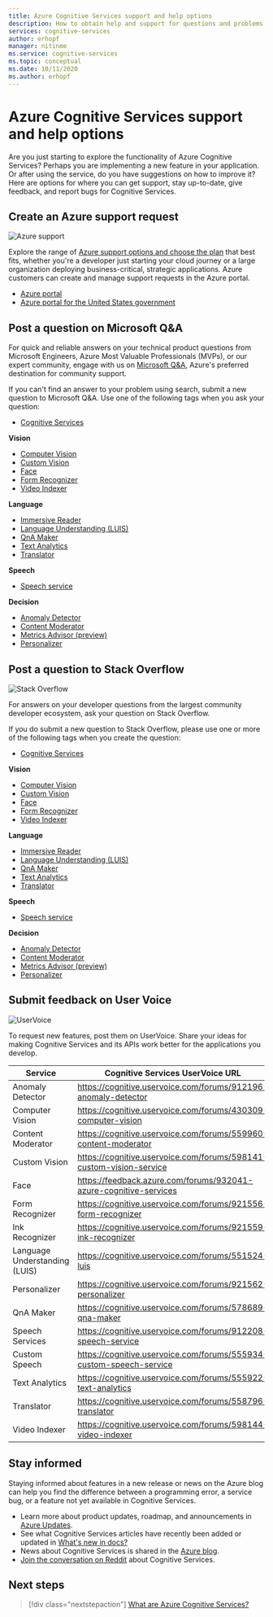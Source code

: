 ```yaml
---
title: Azure Cognitive Services support and help options
description: How to obtain help and support for questions and problems when you create applications that integrate with Azure Cognitive Services.
services: cognitive-services
author: erhopf
manager: nitinme
ms.service: cognitive-services
ms.topic: conceptual
ms.date: 10/11/2020
ms.author: erhopf
---
```


# Azure Cognitive Services support and help options

Are you just starting to explore the functionality of Azure Cognitive Services? Perhaps you are implementing a new feature in your application. Or after using the service, do you have suggestions on how to improve it? Here are options for where you can get support, stay up-to-date, give feedback, and report bugs for Cognitive Services.

## Create an Azure support request

<div class='icon is-large'>
    <img alt='Azure support' src='https://docs.microsoft.com/media/logos/logo_azure.svg'>
</div>

Explore the range of [Azure support options and choose the plan](https://azure.microsoft.com/support/plans) that best fits, whether you're a developer just starting your cloud journey or a large organization deploying business-critical, strategic applications. Azure customers can create and manage support requests in the Azure portal.

* [Azure portal](https://ms.portal.azure.com/#blade/Microsoft_Azure_Support/HelpAndSupportBlade/overview)
* [Azure portal for the United States government](https://portal.azure.us)

## Post a question on Microsoft Q&A

For quick and reliable answers on your technical product questions from Microsoft Engineers, Azure Most Valuable Professionals (MVPs), or our expert community, engage with us on [Microsoft Q&A](/answers/products/azure?product=all), Azure's preferred destination for community support.

If you can't find an answer to your problem using search, submit a new question to Microsoft Q&A. Use one of the following tags when you ask your question:

* [Cognitive Services](/answers/topics/azure-cognitive-services.html)

**Vision**

* [Computer Vision](/answers/topics/azure-computer-vision.html)
* [Custom Vision](/answers/topics/azure-custom-vision.html)
* [Face](/answers/topics/azure-face.html)
* [Form Recognizer](/answers/topics/azure-form-recognizer.html)
* [Video Indexer](/answers/topics/azure-media-services.html)

**Language**

* [Immersive Reader](/answers/topics/azure-immersive-reader.html)
* [Language Understanding (LUIS)](/answers/topics/azure-language-understanding.html)
* [QnA Maker](/answers/topics/azure-qna-maker.html)
* [Text Analytics](/answers/topics/azure-text-analytics.html)
* [Translator](/answers/topics/azure-translator.html)

**Speech**

* [Speech service](/answers/topics/azure-speech.html)


**Decision**

* [Anomaly Detector](/answers/topics/azure-anomaly-detector.html) 
* [Content Moderator](/answers/topics/azure-content-moderator.html)
* [Metrics Advisor (preview)]()
* [Personalizer](/answers/topics/azure-personalizer.html)

## Post a question to Stack Overflow

<div class='icon is-large'>
    <img alt='Stack Overflow' src='https://docs.microsoft.com/media/logos/logo_stackoverflow.svg'>
</div>

For answers on your developer questions from the largest community developer ecosystem, ask your question on Stack Overflow.

If you do submit a new question to Stack Overflow, please use one or more of the following tags when you create the question:

* [Cognitive Services](https://stackoverflow.com/questions/tagged/azure-cognitive-services)

**Vision**

* [Computer Vision](https://stackoverflow.com/search?q=azure+computer+vision)
* [Custom Vision](https://stackoverflow.com/search?q=azure+custom+vision)
* [Face](https://stackoverflow.com/search?q=azure+face)
* [Form Recognizer](https://stackoverflow.com/search?q=azure+form+recognizer)
* [Video Indexer](https://stackoverflow.com/search?q=azure+video+indexer)

**Language**

* [Immersive Reader](https://stackoverflow.com/search?q=azure+immersive+reader)
* [Language Understanding (LUIS)](https://stackoverflow.com/search?q=azure+luis+language+understanding)
* [QnA Maker](https://stackoverflow.com/search?q=azure+qna+maker)
* [Text Analytics](https://stackoverflow.com/search?q=azure+text+analytics)
* [Translator](https://stackoverflow.com/search?q=azure+translator+text)

**Speech**

* [Speech service](https://stackoverflow.com/search?q=azure+speech)

**Decision**

* [Anomaly Detector](https://stackoverflow.com/search?q=azure+anomaly+detector) 
* [Content Moderator](https://stackoverflow.com/search?q=azure+content+moderator)
* [Metrics Advisor (preview)](https://stackoverflow.com/search?q=azure+metrics+advisor)
* [Personalizer](https://stackoverflow.com/search?q=azure+personalizer)

## Submit feedback on User Voice

<div class='icon is-large'>
    <img alt='UserVoice' src='https://docs.microsoft.com/media/logos/logo-uservoice.svg'>
</div>

To request new features, post them on UserVoice. Share your ideas for making Cognitive Services and its APIs work better for the applications you develop. 

| Service                       | Cognitive Services UserVoice URL |
|-------------------------------|---------------|
| Anomaly Detector              | https://cognitive.uservoice.com/forums/912196-anomaly-detector |
| Computer Vision               | https://cognitive.uservoice.com/forums/430309-computer-vision |
| Content Moderator             | https://cognitive.uservoice.com/forums/559960-content-moderator |
| Custom Vision                 | https://cognitive.uservoice.com/forums/598141-custom-vision-service |
| Face                          | https://feedback.azure.com/forums/932041-azure-cognitive-services |
| Form Recognizer               | https://cognitive.uservoice.com/forums/921556-form-recognizer |
| Ink Recognizer                | https://cognitive.uservoice.com/forums/921559-ink-recognizer |
| Language Understanding (LUIS) | https://cognitive.uservoice.com/forums/551524-luis |
| Personalizer                  | https://cognitive.uservoice.com/forums/921562-personalizer |
| QnA Maker                     | https://cognitive.uservoice.com/forums/578689-qna-maker |
| Speech Services               | https://cognitive.uservoice.com/forums/912208-speech-service |
| Custom Speech                 | https://cognitive.uservoice.com/forums/555934-custom-speech-service |
| Text Analytics                | https://cognitive.uservoice.com/forums/555922-text-analytics |
| Translator               | https://cognitive.uservoice.com/forums/558796-translator |
| Video Indexer                 | https://cognitive.uservoice.com/forums/598144-video-indexer |

## Stay informed

Staying informed about features in a new release or news on the Azure blog can help you find the difference between a programming error, a service bug, or a feature not yet available in Cognitive Services.

* Learn more about product updates, roadmap, and announcements in [Azure Updates](https://azure.microsoft.com/updates/?category=ai-machine-learning&query=Azure%20Cognitive%20Services).
* See what Cognitive Services articles have recently been added or updated in [What's new in docs?](whats-new-docs.md)
* News about Cognitive Services is shared in the [Azure blog](https://azure.microsoft.com/blog/topics/cognitive-services/).
* [Join the conversation on Reddit](https://www.reddit.com/r/AZURE/search/?q=Cognitive%20Services&restrict_sr=1) about Cognitive Services.

## Next steps

> [!div class="nextstepaction"]
> [What are Azure Cognitive Services?](./what-are-cognitive-services.md)
